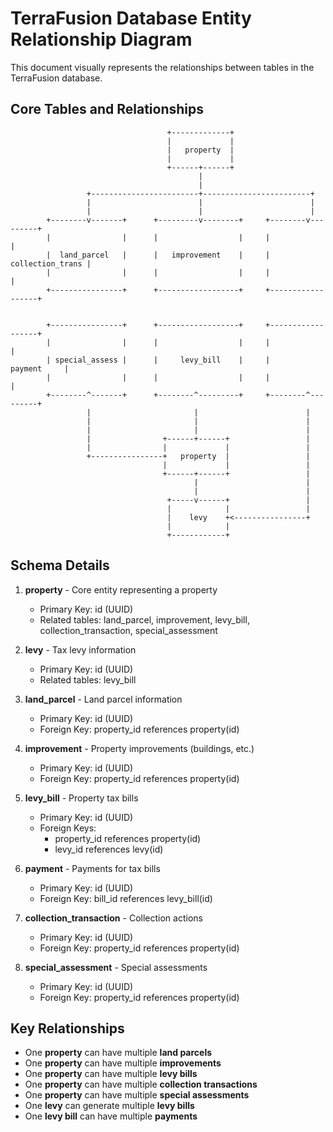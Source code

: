 # TerraFusion Database Entity Relationship Diagram

This document visually represents the relationships between tables in the TerraFusion database.

## Core Tables and Relationships

```
                                   +-------------+
                                   |             |
                                   |   property  |
                                   |             |
                                   +------+------+
                                          |
                                          |
                 +------------------------+------------------------+
                 |                        |                        |
                 |                        |                        |
        +--------v-------+      +---------v--------+     +--------v---------+
        |                |      |                  |     |                  |
        |  land_parcel   |      |   improvement    |     | collection_trans |
        |                |      |                  |     |                  |
        +----------------+      +------------------+     +------------------+
                                        
                                                          
        +----------------+      +------------------+     +------------------+
        |                |      |                  |     |                  |
        | special_assess |      |     levy_bill    |     |      payment     |
        |                |      |                  |     |                  |
        +--------^-------+      +--------^---------+     +--------^---------+
                 |                       |                        |
                 |                       |                        |
                 |                       |                        |
                 |                +------+------+                 |
                 |                |             |                 |
                 +----------------+   property  |                 |
                                  |             |                 |
                                  +------+------+                 |
                                         |                        |
                                         |                        |
                                   +-----v------+                 |
                                   |            |                 |
                                   |    levy    +<----------------+
                                   |            |
                                   +------------+
```

## Schema Details

1. **property** - Core entity representing a property
   - Primary Key: id (UUID)
   - Related tables: land_parcel, improvement, levy_bill, collection_transaction, special_assessment

2. **levy** - Tax levy information
   - Primary Key: id (UUID)
   - Related tables: levy_bill

3. **land_parcel** - Land parcel information
   - Primary Key: id (UUID)
   - Foreign Key: property_id references property(id)

4. **improvement** - Property improvements (buildings, etc.)
   - Primary Key: id (UUID)
   - Foreign Key: property_id references property(id)

5. **levy_bill** - Property tax bills
   - Primary Key: id (UUID)
   - Foreign Keys: 
     - property_id references property(id)
     - levy_id references levy(id)

6. **payment** - Payments for tax bills
   - Primary Key: id (UUID)
   - Foreign Key: bill_id references levy_bill(id)

7. **collection_transaction** - Collection actions
   - Primary Key: id (UUID)
   - Foreign Key: property_id references property(id)

8. **special_assessment** - Special assessments
   - Primary Key: id (UUID)
   - Foreign Key: property_id references property(id)

## Key Relationships

- One **property** can have multiple **land parcels**
- One **property** can have multiple **improvements**
- One **property** can have multiple **levy bills**
- One **property** can have multiple **collection transactions**
- One **property** can have multiple **special assessments**
- One **levy** can generate multiple **levy bills**
- One **levy bill** can have multiple **payments**